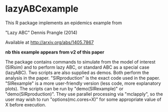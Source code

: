 lazyABCexample
==============

This R package implements an epidemics example from

"Lazy ABC" Dennis Prangle (2014)

Available at http://arxiv.org/abs/1405.7867

**nb this example appears from v2 of this paper**


The package contains commands to simulate from the model of interest (SIRsim) and to perform lazy ABC, or standard ABC as a special case (lazyABC).
Two scripts are also supplied as demos.
Both perform the analysis in the paper.
"SIRproduction" is the exact code used in the paper.
"SIRexample" is a more user-friendly version (less code, more explanatory plots).
The scripts can be run by "demo(SIRexample)" or "demo(SIRproduction)".
They use parallel processing via "mclapply", so the user may wish to run "options(mc.cores=X)" for some appropriate value of X before execution.

